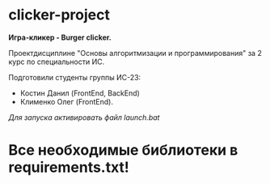 ﻿# clicker-project
<b >Игра-кликер - Burger clicker.</b>
 
Проектдисциплине "Основы алгоритмизации и программирования" за 2 курс по специальности ИС.


Подготовили студенты группы ИС-23:
- Костин Данил (FrontEnd, BackEnd)
- Клименко Олег (FrontEnd).

*Для запуска активировать файл launch.bat*

# Все необходимые библиотеки в requirements.txt!
